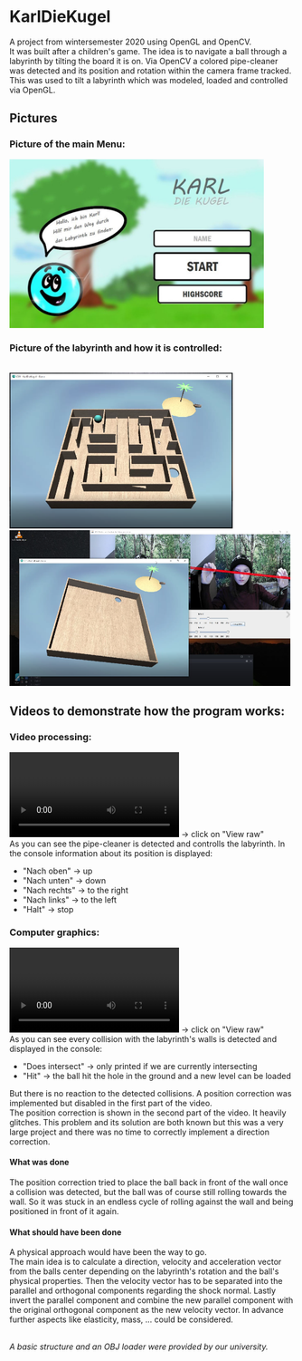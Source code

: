 # KarlDieKugel
A project from wintersemester 2020 using OpenGL and OpenCV.<br/>
It was built after a children's game. The idea is to navigate a ball through a labyrinth by tilting the board it is on.
Via OpenCV a colored pipe-cleaner was detected and its position and rotation within the camera frame tracked.
This was used to tilt a labyrinth which was modeled, loaded and controlled via OpenGL.

## Pictures
### Picture of the main Menu:
<img src="https://github.com/HannaLangenberg/KarlDieKugel/blob/main/resources/pictures/MainMenu.jpg" width="450">

### Picture of the labyrinth and how it is controlled:
<br/><img src="https://github.com/HannaLangenberg/KarlDieKugel/blob/main/resources/pictures/InGameLabyrinth.png" height="275">
<img src="https://github.com/HannaLangenberg/KarlDieKugel/blob/main/resources/pictures/InGameTracking.png" height="275">

## Videos to demonstrate how the program works:<br/>
### Video processing:
![Video processing demonstration](https://github.com/HannaLangenberg/KarlDieKugel/blob/main/resources/videos/C01BVVideo.mp4) → click on "View raw"
<br/>As you can see the pipe-cleaner is detected and controlls the labyrinth. In the console information about its position is displayed:
- "Nach oben" → up
- "Nach unten" → down
- "Nach rechts" → to the right
- "Nach links" → to the left
- "Halt" → stop

### Computer graphics:
![Computer graphics demonstration](https://github.com/HannaLangenberg/KarlDieKugel/blob/main/resources/videos/C01CGVideo.mp4) → click on "View raw"
<br/>As you can see every collision with the labyrinth's walls is detected and displayed in the console:
- "Does intersect" → only printed if we are currently intersecting
- "Hit" → the ball hit the hole in the ground and a new level can be loaded

But there is no reaction to the detected collisions. A position correction was implemented but disabled in the first part of the video.
<br/>The position correction is  shown in the second part of the video. It heavily glitches. This problem and its solution are both known but this was a very large project and there was no time to correctly implement a direction correction.
#### What was done
The position correction tried to place the ball back in front of the wall once a collision was detected, but the ball was of course still rolling towards the wall. So it was stuck in an endless cycle of rolling against the wall and being positioned in front of it again.
#### What should have been done
A physical approach would have been the way to go.
<br/>The main idea is to calculate a direction, velocity and acceleration vector from the balls center depending on the labyrinth's rotation and the ball's physical properties. Then the velocity vector has to be separated into the parallel and orthogonal components regarding the shock normal. Lastly invert the parallel component and combine the new parallel component with the original orthogonal component as the new velocity vector. In advance further aspects like elasticity, mass, ... could be considered.

<br/>_A basic structure and an OBJ loader were provided by our university._
